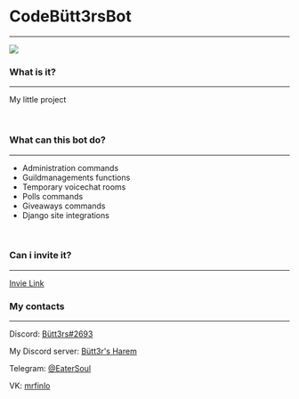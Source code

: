 <!doctype html>
<html lang="en">
    <head>
        <!-- Required meta tags -->
        <meta charset="utf-8">
        <meta name="viewport" content="width=device-width, initial-scale=1">
        <!-- Bootstrap CSS -->
        <link href="https://cdn.jsdelivr.net/npm/bootstrap@5.0.1/dist/css/bootstrap.min.css" rel="stylesheet" integrity="sha384-+0n0xVW2eSR5OomGNYDnhzAbDsOXxcvSN1TPprVMTNDbiYZCxYbOOl7+AMvyTG2x" crossorigin="anonymous">
        <script src="https://cdnjs.cloudflare.com/ajax/libs/Chart.js/2.5.0/Chart.min.js"></script>
    </head>
    <link rel="stylesheet" href="https://cdn.jsdelivr.net/npm/bootstrap-icons@1.5.0/font/bootstrap-icons.css">
    <script src="https://cdn.jsdelivr.net/npm/bootstrap@5.0.1/dist/js/bootstrap.bundle.min.js" integrity="sha384-gtEjrD/SeCtmISkJkNUaaKMoLD0//ElJ19smozuHV6z3Iehds+3Ulb9Bn9Plx0x4" crossorigin="anonymous"></script>
<body>
    <h1 class='text-center'><a name='ButtersBot'>CodeBütt3rsBot</a></h1>
    <hr>
    <img src='https://cdn.discordapp.com/avatars/284327329046593537/a_239d0a4db1920e1551261fbc712d77e5.gif?size=1024' class='rounded-circle mx-auto d-block img-thumbnail'>
    <h3 name='WhatCanBotDo'>What is it?</h3>
    <hr>
    <p>My little project</p>
    <br>
    <h3 name='WhatCanBotDo'>What can this bot do?</h3>
    <hr>
    <ul>
        <li>Administration commands</li>
        <li>Guildmanagements functions</li>
        <li>Temporary voicechat rooms</li>
        <li>Polls commands</li>
        <li>Giveaways commands</li>
        <li>Django site integrations</li>
    </ul>
    <br>
    <h3 name='Invite link'>Can i invite it?</h3>
    <hr>
    <a target='_blank' href='https://discord.com/api/oauth2/authorize?client_id=796456207807807588&permissions=8&scope=bot' class='fs-3'>Invie Link</a>
    <br>
    <h3 name='Contacts'>My contacts</h3>
    <hr>
    <p class='fs-4'>Discord: <a target='_blank' href='https://discordapp.com/users/284327329046593537'>Bütt3rs#2693</a></p>
    <p class='fs-4'>My Discord server: <a target='_blank' href='https://discord.com/SYdrc8hCfu'>Bütt3r's Harem</a></p>
    <p class='fs-4'>Telegram: <a target='_blank' href='https://t.me/EaterSoul'>@EaterSoul</a></p>
    <p class='fs-4'>VK: <a target='_blank' href='https://vk.com/mrfinlo'>mrfinlo</a></p>
</body>
</html>